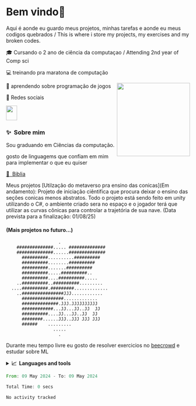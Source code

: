 # Bem vindo👋

Aqui é aonde eu guardo meus projetos, minhas tarefas e aonde eu meus codigos quebrados 
/ This is where i store my projects, my exercises and my broken codes.

🎓 Cursando o 2 ano de ciência da computaçao / Attending 2nd year of Comp sci

💻 treinando pra maratona de computação

👾 aprendendo sobre programação de jogos
<img align='right' src="https://user-images.githubusercontent.com/74038190/212747903-e9bdf048-2dc8-41f9-b973-0e72ff07bfba.gif" height=200 />

🔗 Redes sociais

[<img src=https://github.com/Frostbite16/Frostbite16/assets/84871179/d39edf43-ba80-4b51-ac2a-739dd38fea32](https://raw.githubusercontent.com/rahuldkjain/github-profile-readme-generator/master/src/images/icons/Social/linked-in-alt.svg) width="30" height="40"/>](https://www.linkedin.com/in/guilherme-zanan-7834a6276)
### ✨&nbsp; Sobre mim
Sou graduando em Ciências da computação. 

gosto de linguagems que confiam em mim para implementar o que eu quiser

[📖&nbsp; Biblia](https://www.amazon.com/Programming-Language-2nd-Brian-Kernighan/dp/0131103628)

Meus projetos
[Utilzação do metaverso pra ensino das conicas](Em andamento): Projeto de iniciaçâo ciêntifica que procura deixar o ensino das seçôes conicas menos abstratos. Todo o projeto está sendo feito em unity utilizando o C#, o ambiente criado sera no espaço e o jogador terá que utilizar as curvas cônicas para controlar a trajetória de sua nave. (Data prevista para a finalização: 01/08/25)

#### (Mais projetos no futuro...)

```
                    .                    
    ##############..... ##############   
    ##############......##############   
      ##########..........##########     
      ##########........##########       
      ##########.......##########        
      ##########.....##########..        
      ##########....##########.....      
    ..##########..##########.........    
  ....##########.#########.............  
    ..################JJJ............    
      ################.............      
      ##############.JJJ.JJJJJJJJJJ      
      ############...JJ...JJ..JJ  JJ     
      ##########....JJ...JJ..JJ  JJ      
      ########......JJJ..JJJ JJJ JJJ     
      ######    .........                
                  .....                  
                    .
```

Durante meu tempo livre eu gosto de resolver exercicios no [beecrowd](https://judge.beecrowd.com/) e estudar sobre ML

<details>
  <summary><b>📈&nbsp;&nbsp;Languages and tools&nbsp;</b></summary>
  <br/>
  <img src="https://skillicons.dev/icons?i=c,cpp,cs,python,vim,vscode,pycharm,unity,git&perline=10" /
>

</details>






<!--START_SECTION:waka-->

```rust
From: 09 May 2024 - To: 09 May 2024

Total Time: 0 secs

No activity tracked
```

<!--END_SECTION:waka-->

